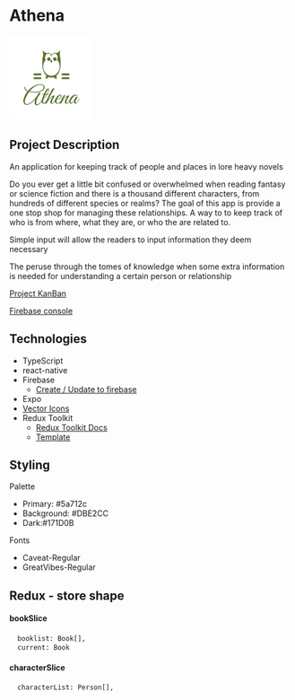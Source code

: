 # Athena 

<img src="./assets/images/logo-color.png" width=150 height=150>

## Project Description

An application for keeping track of people and places in lore heavy novels

Do you ever get a little bit confused or overwhelmed when reading fantasy or science fiction and there is a thousand different characters, from hundreds of different species or realms? The goal of this app is provide a one stop shop for managing these relationships. A way to to keep track of who is from where, what they are, or who the are related to.

Simple input will allow the readers to input information they deem necessary

The peruse through the tomes of knowledge when some extra information is needed for understanding a certain person or relationship

[Project KanBan](https://github.com/users/josh-liuaana/projects/4)

[Firebase console](https://console.firebase.google.com/project/lore-81319/overview)

## Technologies

- TypeScript
- react-native
- Firebase
  - [Create / Update to firebase](https://firebase.google.com/docs/firestore/manage-data/add-data#web-modular-api "Firestore documentation")
- Expo
- [Vector Icons](https://oblador.github.io/react-native-vector-icons/)
- Redux Toolkit
  - [Redux Toolkit Docs](https://redux-toolkit.js.org/)
  - [Template](https://github.com/rahsheen/react-native-template-redux-typescript/tree/main)

## Styling

Palette
- Primary: #5a712c
- Background: #DBE2CC
- Dark:#171D0B

Fonts
- Caveat-Regular
- GreatVibes-Regular

## Redux - store shape

#### bookSlice

```
  booklist: Book[],
  current: Book
```
#### characterSlice

```
  characterList: Person[],
```
